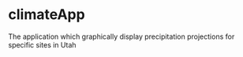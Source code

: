 # climateApp
The application which graphically display precipitation projections for specific sites in Utah
